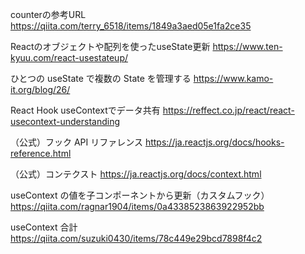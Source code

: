 counterの参考URL
https://qiita.com/terry_6518/items/1849a3aed05e1fa2ce35

Reactのオブジェクトや配列を使ったuseState更新
https://www.ten-kyuu.com/react-usestateup/

ひとつの useState で複数の State を管理する
https://www.kamo-it.org/blog/26/

React Hook useContextでデータ共有
https://reffect.co.jp/react/react-usecontext-understanding

（公式）フック API リファレンス
https://ja.reactjs.org/docs/hooks-reference.html

（公式）コンテクスト
https://ja.reactjs.org/docs/context.html

useContext の値を子コンポーネントから更新（カスタムフック）
https://qiita.com/ragnar1904/items/0a4338523863922952bb

useContext 合計
https://qiita.com/suzuki0430/items/78c449e29bcd7898f4c2
